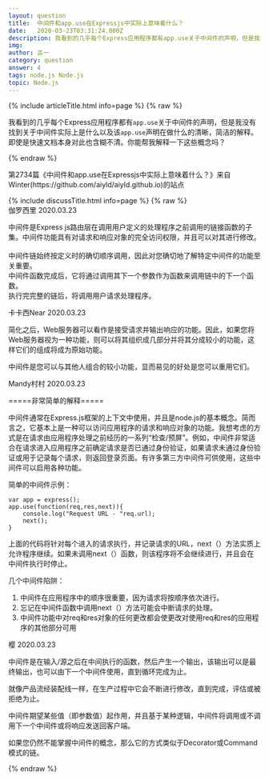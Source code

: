 ```yaml
---
layout: question
title:  中间件和app.use在Expressjs中实际上意味着什么？
date:   2020-03-23T03:31:24.000Z
description: 我看到的几乎每个Express应用程序都有app.use关于中间件的声明，但是我没有找到关于中间件实际上是什么以及该app.use声明在做什么的清晰，简洁...
img: 
author: 古一
category: question
answer: 4
tags: node.js Node.js
topic: Node.js
---
```

<div class="article-root">
  <div class="article">
    {% include articleTitle.html info=page %}
    {% raw %}
    <div class="article-content"><p><font style="vertical-align: inherit;"><font style="vertical-align: inherit;">我看到的几乎每个Express应用程序都有</font></font><code>app.use</code><font style="vertical-align: inherit;"><font style="vertical-align: inherit;">关于中间件</font><font style="vertical-align: inherit;">的</font><font style="vertical-align: inherit;">声明，但是我没有找到关于中间件实际上是什么以及该</font></font><code>app.use</code><font style="vertical-align: inherit;"><font style="vertical-align: inherit;">声明在做</font><font style="vertical-align: inherit;">什么的清晰，简洁的解释</font><font style="vertical-align: inherit;">。</font><font style="vertical-align: inherit;">即使是快速文档本身对此也含糊不清。</font><font style="vertical-align: inherit;">你能帮我解释一下这些概念吗？</font></font></p></div>
    {% endraw %}
  </div>
  <p class="winter_mark">第2734篇《中间件和app.use在Expressjs中实际上意味着什么？》来自Winter(https://github.com/aiyld/aiyld.github.io)的站点</p>
  <div class="discuss-wrapper">
    {% include discussTitle.html info=page %}
    {% raw %}
    <div class="discuss-item">
        <div class="discuss-parent">
          <div class="discuss-meta">
            <span class="discuss-user">伽罗西里</span>
            <span class="discuss-time">2020.03.23</span>
          </div>
          <div class="discuss-comment"><p><font style="vertical-align: inherit;"><font style="vertical-align: inherit;">中间件是Express js路由层在调用用户定义的处理程序之前调用的链接函数的子集。</font><font style="vertical-align: inherit;">中间件功能具有对请求和响应对象的完全访问权限，并且可以对其进行修改。</font></font><br><br><font style="vertical-align: inherit;"><font style="vertical-align: inherit;">
中间件链始终按定义时的确切顺序调用，因此对您确切地了解特定中间件的功能至关重要。</font></font><br><font style="vertical-align: inherit;"><font style="vertical-align: inherit;">中间件函数完成后，它将通过调用其下一个参数作为函数来调用链中的下一个函数。</font></font><br><font style="vertical-align: inherit;"><font style="vertical-align: inherit;">执行完完整的链后，将调用用户请求处理程序。</font></font></p></div>
        </div></div><div class="discuss-item">
        <div class="discuss-parent">
          <div class="discuss-meta">
            <span class="discuss-user">卡卡西Near</span>
            <span class="discuss-time">2020.03.23</span>
          </div>
          <div class="discuss-comment"><p><font style="vertical-align: inherit;"><font style="vertical-align: inherit;">简化之后，Web服务器可以看作是接受请求并输出响应的功能。</font><font style="vertical-align: inherit;">因此，如果您将Web服务器视为一种功能，则可以将其组织成几部分并将其分成较小的功能，这样它们的组成将成为原始功能。</font></font></p>

<p><font style="vertical-align: inherit;"><font style="vertical-align: inherit;">中间件是您可以与其他人组合的较小功能，显而易见的好处是您可以重用它们。</font></font></p></div>
        </div></div><div class="discuss-item">
        <div class="discuss-parent">
          <div class="discuss-meta">
            <span class="discuss-user">Mandy村村</span>
            <span class="discuss-time">2020.03.23</span>
          </div>
          <div class="discuss-comment"><p><font style="vertical-align: inherit;"><font style="vertical-align: inherit;">=====非常简单的解释=====</font></font></p>

<p><font style="vertical-align: inherit;"><font style="vertical-align: inherit;">中间件通常在Express.js框架的上下文中使用，并且是node.js的基本概念。</font><font style="vertical-align: inherit;">简而言之，它基本上是一种可以访问应用程序的请求和响应对象的功能。</font><font style="vertical-align: inherit;">我想考虑的方式是在请求由应用程序处理之前经历的一系列“检查/预屏”。</font><font style="vertical-align: inherit;">例如，中间件非常适合在请求进入应用程序之前确定请求是否已通过身份验证，如果请求未通过身份验证或用于记录每个请求，则返回登录页面。</font><font style="vertical-align: inherit;">有许多第三方中间件可供使用，这些中间件可以启用各种功能。</font></font></p>

<p><font style="vertical-align: inherit;"><font style="vertical-align: inherit;">简单的中间件示例：</font></font></p>

<pre><code>var app = express();<font></font>
app.use(function(req,res,next)){<font></font>
    console.log("Request URL - "req.url);<font></font>
    next();<font></font>
}<font></font>
</code></pre>

<p><font style="vertical-align: inherit;"><font style="vertical-align: inherit;">上面的代码将针对每个进入的请求执行，并记录请求的URL，next（）方法实质上允许程序继续。</font><font style="vertical-align: inherit;">如果未调用next（）函数，则该程序将不会继续进行，并且会在中间件执行时停止。</font></font></p>

<p><font style="vertical-align: inherit;"><font style="vertical-align: inherit;">几个中间件陷阱：</font></font></p>

<ol>
<li><font style="vertical-align: inherit;"><font style="vertical-align: inherit;">中间件在应用程序中的顺序很重要，因为请求将按顺序依次进行。</font></font></li>
<li><font style="vertical-align: inherit;"><font style="vertical-align: inherit;">忘记在中间件函数中调用next（）方法可能会中断请求的处理。</font></font></li>
<li><font style="vertical-align: inherit;"><font style="vertical-align: inherit;">中间件功能中对req和res对象的任何更改都会使更改对使用req和res的应用程序的其他部分可用</font></font></li>
</ol></div>
        </div></div><div class="discuss-item">
        <div class="discuss-parent">
          <div class="discuss-meta">
            <span class="discuss-user">樱</span>
            <span class="discuss-time">2020.03.23</span>
          </div>
          <div class="discuss-comment"><p><font style="vertical-align: inherit;"><font style="vertical-align: inherit;">中间件是在输入/源之后在中间执行的函数，然后产生一个输出，该输出可以是最终输出，也可以由下一个中间件使用，直到循环完成为止。 </font></font></p>

<p><font style="vertical-align: inherit;"><font style="vertical-align: inherit;">就像产品流经装配线一样，在生产过程中它会不断进行修改，直到完成，评估或被拒绝为止。</font></font></p>

<p><font style="vertical-align: inherit;"><font style="vertical-align: inherit;">中间件期望某些值（即参数值）起作用，并且基于某种逻辑，中间件将调用或不调用下一个中间件或将响应发送回客户端。</font></font></p>

<p><font style="vertical-align: inherit;"><font style="vertical-align: inherit;">如果您仍然不能掌握中间件的概念，那么它的方式类似于Decorator或Command模式的链。</font></font></p></div>
        </div></div>
    {% endraw %}
  </div>
<div>
